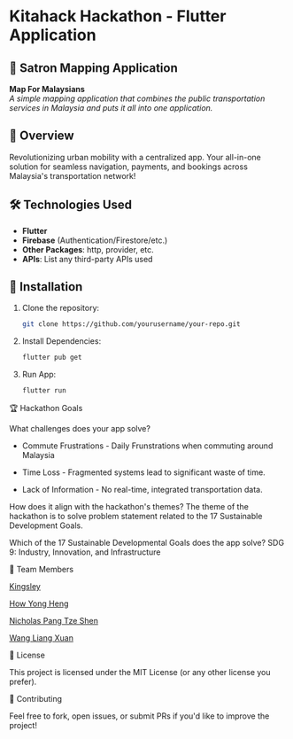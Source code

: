 # Kitahack Hackathon - Flutter Application

## 📌 Satron Mapping Application
**Map For Malaysians**  
*A simple mapping application that combines the public transportation services in Malaysia and puts it all into one application.*

## 🌟 Overview
Revolutionizing urban mobility with a centralized app. Your all-in-one solution for seamless navigation, payments, and bookings across Malaysia's transportation network!

## 🛠 Technologies Used
- **Flutter** 
- **Firebase** (Authentication/Firestore/etc.)
- **Other Packages**: http, provider, etc.
- **APIs**: List any third-party APIs used

## 🔧 Installation
1. Clone the repository:
   ```bash
   git clone https://github.com/yourusername/your-repo.git

2. Install Dependencies:
   ```bash
   flutter pub get

3. Run App:
   ```bash
   flutter run

🏆 Hackathon Goals

What challenges does your app solve?
- Commute Frustrations - Daily Frunstrations when commuting around Malaysia
  
- Time Loss - Fragmented systems lead to significant waste of time.
  
- Lack of Information - No real-time, integrated transportation data.

How does it align with the hackathon's themes?
   The theme of the hackathon is to solve problem statement related to the 17 Sustainable Development Goals.

Which of the 17 Sustainable Developmental Goals does the app solve?
   SDG 9: Industry, Innovation, and Infrastructure
   
👥 Team Members

   [Kingsley](https://github.com/Kingsleylyh)
   
   [How Yong Heng](https://github.com/howyongheng0313)
   
   [Nicholas Pang Tze Shen](https://github.com/Fraxtal)
   
   [Wang Liang Xuan](https://github.com/ItsLiang62)

📜 License

This project is licensed under the MIT License (or any other license you prefer).

🤝 Contributing

Feel free to fork, open issues, or submit PRs if you'd like to improve the project!
